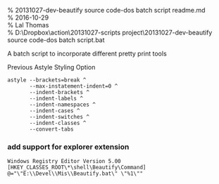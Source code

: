 % 20131027-dev-beautify source code-dos batch script readme.md 	
% 2016-10-29 	
% Lal Thomas 	
% D:\Dropbox\action\20131027-scripts project\20131027-dev-beautify source code-dos batch script.bat 	
	
A batch script to incorporate different pretty print tools

Previous Astyle Styling Option

	astyle --brackets=break ^
		   --max-instatement-indent=0 ^
		   --indent-brackets ^
		   --indent-labels ^
		   --indent-namespaces ^
		   --indent-cases ^
		   --indent-switches ^
		   --indent-classes ^
		   --convert-tabs		   
 
### add support for explorer extension


	Windows Registry Editor Version 5.00
	[HKEY_CLASSES_ROOT\*\shell\Beautify\Command]
	@="\"E:\\Devel\\Mis\\Beautify.bat\" \"%1\""	

